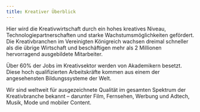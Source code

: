 ```yaml
---
title: Kreativer Überblick
---
```



Hier wird die Kreativwirtschaft durch ein hohes kreatives Niveau, Technologiepartnerschaften und starke Wachstumsmöglichkeiten gefördert. Die Kreativbranchen im Vereinigten Königreich wachsen dreimal schneller als die übrige Wirtschaft und beschäftigen mehr als 2 Millionen hervorragend ausgebildete Mitarbeiter.

Über 60% der Jobs im Kreativsektor werden von Akademikern besetzt. Diese hoch qualifizierten Arbeitskräfte kommen aus einem der angesehensten Bildungssysteme der Welt.

Wir sind weltweit für ausgezeichnete Qualität im gesamten Spektrum der Kreativbranche bekannt – darunter Film, Fernsehen, Werbung und Adtech, Musik, Mode und mobiler Content.
